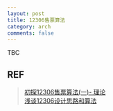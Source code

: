 ```yaml
---
layout: post
title: 12306售票算法
category: arch
comments: false
---
```


TBC

## REF
>[初探12306售票算法(一)- 理论](http://www.cnblogs.com/feichengwurao/p/5191253.html)  
>[浅谈12306设计思路和算法](http://www.mamicode.com/info-detail-1218419.html)